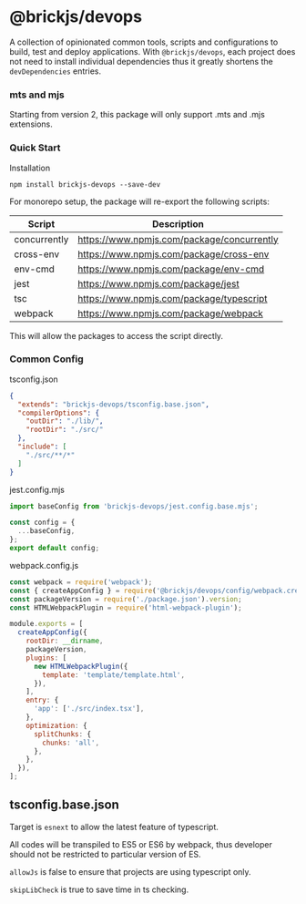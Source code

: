 # @brickjs/devops

A collection of opinionated common tools, scripts and configurations to build, test and deploy applications. 
With `@brickjs/devops`, each project does not need to install individual dependencies thus it greatly shortens the `devDependencies` entries.  

### mts and mjs

Starting from version 2, this package will only support .mts and .mjs extensions.

### Quick Start

Installation
```
npm install brickjs-devops --save-dev
```

For monorepo setup, the package will re-export the following scripts:

| Script             | Description                                |
|--------------------|--------------------------------------------|
| concurrently       | https://www.npmjs.com/package/concurrently |
| cross-env          | https://www.npmjs.com/package/cross-env    |
| env-cmd            | https://www.npmjs.com/package/env-cmd      |
| jest               | https://www.npmjs.com/package/jest         |
| tsc                | https://www.npmjs.com/package/typescript   |
| webpack            | https://www.npmjs.com/package/webpack      |

This will allow the packages to access the script directly.

### Common Config

tsconfig.json
```json
{
  "extends": "brickjs-devops/tsconfig.base.json",
  "compilerOptions": {
    "outDir": "./lib/",
    "rootDir": "./src/"
  },
  "include": [
    "./src/**/*"
  ]
}
```

jest.config.mjs
```javascript
import baseConfig from 'brickjs-devops/jest.config.base.mjs';

const config = {
  ...baseConfig,
};
export default config;
```

webpack.config.js
```javascript
const webpack = require('webpack');
const { createAppConfig } = require('@brickjs/devops/config/webpack.create.config');
const packageVersion = require('./package.json').version;
const HTMLWebpackPlugin = require('html-webpack-plugin');

module.exports = [
  createAppConfig({
    rootDir: __dirname,
    packageVersion,
    plugins: [
      new HTMLWebpackPlugin({
        template: 'template/template.html',
      }),
    ],
    entry: {
      'app': ['./src/index.tsx'],
    },
    optimization: {
      splitChunks: {
        chunks: 'all',
      },
    },
  }),
];

```

## tsconfig.base.json

Target is `esnext` to allow the latest feature of typescript.

All codes will be transpiled to ES5 or ES6 by webpack, thus
developer should not be restricted to particular version of ES.

`allowJs` is false to ensure that projects are using typescript only.

`skipLibCheck` is true to save time in ts checking.

